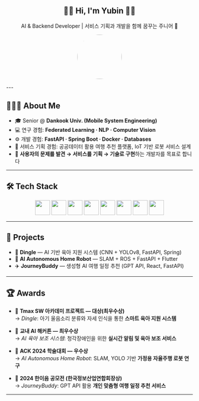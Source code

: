 <h2 align="center">🍓🐰 Hi, I'm Yubin 🐰🍓</h2>

<p align="center">AI & Backend Developer | 서비스 기획과 개발을 함께 꿈꾸는 주니어 🌱</p>
<p align="center">
  <img src="https://github.com/user-attachments/assets/566bce8b-9641-48fe-a00e-207d354b54b8" width="120" height="120" style="border-radius:50%;">
</p>
---

## 👩🏻‍💻 About Me
- 🎓 Senior @ **Dankook Univ. (Mobile System Engineering)**  
- 💻 연구 경험: **Federated Learning · NLP · Computer Vision**  
- ⚙️ 개발 경험: **FastAPI · Spring Boot · Docker · Databases**  
- 📝 서비스 기획 경험: 공공데이터 활용 여행 추천 플랫폼, IoT 기반 로봇 서비스 설계  
- 🌸 **사용자의 문제를 발견 → 서비스를 기획 → 기술로 구현**하는 개발자를 목표로 합니다  

---

## 🛠 Tech Stack
<p align="center">
  <img src="https://cdn.jsdelivr.net/gh/devicons/devicon/icons/python/python-original.svg" width="40" height="40" /> 
  <img src="https://cdn.jsdelivr.net/gh/devicons/devicon/icons/pytorch/pytorch-original.svg" width="40" height="40" /> 
  <img src="https://cdn.jsdelivr.net/gh/devicons/devicon/icons/java/java-original.svg" width="40" height="40" />
  <img src="https://cdn.jsdelivr.net/gh/devicons/devicon/icons/spring/spring-original.svg" width="40" height="40" /> 
  <img src="https://cdn.jsdelivr.net/gh/devicons/devicon/icons/fastapi/fastapi-original.svg" width="40" height="40" /> 
  <img src="https://cdn.jsdelivr.net/gh/devicons/devicon/icons/docker/docker-original.svg" width="40" height="40" /> 
  <img src="https://cdn.jsdelivr.net/gh/devicons/devicon/icons/react/react-original.svg" width="40" height="40" /> 
  <img src="https://cdn.jsdelivr.net/gh/devicons/devicon/icons/postgresql/postgresql-original.svg" width="40" height="40" /> 
</p>

---

## 🚀 Projects
- 🍼 **Dingle** — AI 기반 육아 지원 시스템 (CNN + YOLOv8, FastAPI, Spring)  
- 🤖 **AI Autonomous Home Robot** — SLAM + ROS + FastAPI + Flutter  
- ✈️ **JourneyBuddy** — 생성형 AI 여행 일정 추천 (GPT API, React, FastAPI)  


---
## 🏆 Awards
- 🥇 **Tmax SW 아카데미 프로젝트 — 대상(최우수상)**  
  → *Dingle*: 아기 울음소리 분류와 자세 인식을 통한 **스마트 육아 지원 시스템**  

- 🥇 **교내 AI 해커톤 — 최우수상**  
  → *AI 육아 보조 시스템*: 청각장애인을 위한 **실시간 알림 및 육아 보조 서비스**  

- 🏅 **ACK 2024 학술대회 — 우수상**  
  → *AI Autonomous Home Robot*: SLAM, YOLO 기반 **가정용 자율주행 로봇 연구**  

- 🥉 **2024 한이음 공모전 (한국정보산업연합회장상)**  
  → *JourneyBuddy*: GPT API 활용 **개인 맞춤형 여행 일정 추천 서비스**  

---
